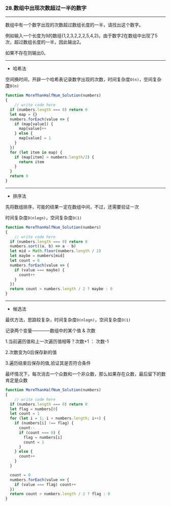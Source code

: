 ### 28.数组中出现次数超过一半的数字

---

数组中有一个数字出现的次数超过数组长度的一半，请找出这个数字。

例如输入一个长度为9的数组{1,2,3,2,2,2,5,4,2}。由于数字2在数组中出现了5次，超过数组长度的一半，因此输出2。

如果不存在则输出0。

---

* 哈希法

空间换时间，开辟一个哈希表记录数字出现的次数，时间复杂度`O(n)`，空间复杂度`O(n)`

``` js
function MoreThanHalfNum_Solution(numbers)
{
    // write code here
  if (numbers.length === 0) return 0
  let map = {}
  numbers.forEach(value => {
    if (map[value]) {
      map[value]++
    } else {
      map[value] = 1
    }
  })
  for (let item in map) {
    if (map[item] > numbers.length/2) {
      return item
    }
  }
  return 0
}
```

---

* 排序法

先将数组排序，可能的结果一定在数组中间，不过，还需要验证一次

时间复杂度`O(nlogn)`，空间复杂度`O(1)`

``` js
function MoreThanHalfNum_Solution(numbers)
{
    // write code here
  if (numbers.length === 0) return 0
  numbers.sort((a, b) => a - b)
  let mid = Math.floor(numbers.length / 2)
  let maybe = numbers[mid]
  let count = 0
  numbers.forEach(value => {
    if (value === maybe) {
      count++
    }
  })
  return count > numbers.length / 2 ? maybe : 0
}
```

---

* 候选法

最优方法，思路较复杂，时间复杂度`O(nlogn)`，空间复杂度`O(1)`

记录两个变量————数组中的某个值 & 次数

1.当前遍历值和上一次遍历值相等？次数+1 ： 次数-1

2.次数变为0后保存新的值

3.遍历结束后保存的值,验证其是否符合条件

最坏情况下，每次消去一个众数和一个非众数，那么如果存在众数，最后留下的数肯定是众数

``` js
function MoreThanHalfNum_Solution(numbers)
{
    // write code here
  if (numbers.length === 0) return 0
  let flag = numbers[0]
  let count = 1
  for (let i = 1; i < numbers.length; i++) {
    if (numbers[i] !== flag) {
      count--
      if (count === 0) {
        flag = numbers[i]
        count = 1
      }
    } else {
      count++
    }
  }

  count = 0
  numbers.forEach(value => {
    if (value === flag) count++
  })
  return count > numbers.length / 2 ? flag : 0
}
```
